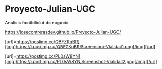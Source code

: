# Proyecto-Julian-UGC
 Analisis factibilidad de negocio
 
https://josecontrerasdev.github.io/Proyecto-Julian-UGC/

[url]=https://postimg.cc/QBFZKqBR][img]https://i.postimg.cc/QBFZKqBR/Screenshot-Vialidad1.png[/img][/url]

[url]=https://postimg.cc/PL0sW8YN][img]https://i.postimg.cc/PL0sW8YN/Screenshot-Vialidad2.png[/img][/url]
